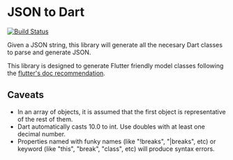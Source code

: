 # JSON to Dart

[![Build Status](https://travis-ci.org/javiercbk/json_to_dart.svg?branch=master)](https://travis-ci.org/javiercbk/json_to_dart)

Given a JSON string, this library will generate all the necesary Dart classes to parse and generate JSON.

This library is designed to generate Flutter friendly model classes following the [flutter's doc recommendation](https://flutter.io/json/#serializing-json-manually-using-dartconvert).
## Caveats 
- In an array of objects, it is assumed that the first object is representative of the rest of them.
- Dart automatically casts 10.0 to int. Use doubles with at least one decimal number.
- Properties named with funky names (like "!breaks", "|breaks", etc) or keyword (like "this", "break", "class", etc) will produce syntax errors.

